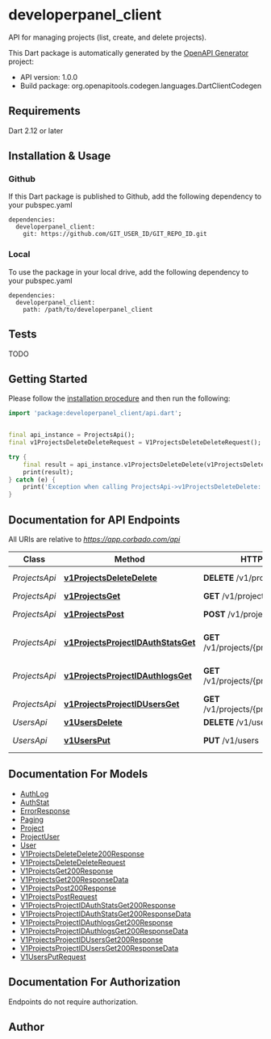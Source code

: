 # developerpanel_client
API for managing projects (list, create, and delete projects).

This Dart package is automatically generated by the [OpenAPI Generator](https://openapi-generator.tech) project:

- API version: 1.0.0
- Build package: org.openapitools.codegen.languages.DartClientCodegen

## Requirements

Dart 2.12 or later

## Installation & Usage

### Github
If this Dart package is published to Github, add the following dependency to your pubspec.yaml
```
dependencies:
  developerpanel_client:
    git: https://github.com/GIT_USER_ID/GIT_REPO_ID.git
```

### Local
To use the package in your local drive, add the following dependency to your pubspec.yaml
```
dependencies:
  developerpanel_client:
    path: /path/to/developerpanel_client
```

## Tests

TODO

## Getting Started

Please follow the [installation procedure](#installation--usage) and then run the following:

```dart
import 'package:developerpanel_client/api.dart';


final api_instance = ProjectsApi();
final v1ProjectsDeleteDeleteRequest = V1ProjectsDeleteDeleteRequest(); // V1ProjectsDeleteDeleteRequest | 

try {
    final result = api_instance.v1ProjectsDeleteDelete(v1ProjectsDeleteDeleteRequest);
    print(result);
} catch (e) {
    print('Exception when calling ProjectsApi->v1ProjectsDeleteDelete: $e\n');
}

```

## Documentation for API Endpoints

All URIs are relative to *https://app.corbado.com/api*

Class | Method | HTTP request | Description
------------ | ------------- | ------------- | -------------
*ProjectsApi* | [**v1ProjectsDeleteDelete**](doc//ProjectsApi.md#v1projectsdeletedelete) | **DELETE** /v1/projects/delete | Delete a project
*ProjectsApi* | [**v1ProjectsGet**](doc//ProjectsApi.md#v1projectsget) | **GET** /v1/projects | List projects
*ProjectsApi* | [**v1ProjectsPost**](doc//ProjectsApi.md#v1projectspost) | **POST** /v1/projects | Create a new project
*ProjectsApi* | [**v1ProjectsProjectIDAuthStatsGet**](doc//ProjectsApi.md#v1projectsprojectidauthstatsget) | **GET** /v1/projects/{projectID}/authStats | Get authentication statistics
*ProjectsApi* | [**v1ProjectsProjectIDAuthlogsGet**](doc//ProjectsApi.md#v1projectsprojectidauthlogsget) | **GET** /v1/projects/{projectID}/authlogs | List authentication logs
*ProjectsApi* | [**v1ProjectsProjectIDUsersGet**](doc//ProjectsApi.md#v1projectsprojectidusersget) | **GET** /v1/projects/{projectID}/users | List users
*UsersApi* | [**v1UsersDelete**](doc//UsersApi.md#v1usersdelete) | **DELETE** /v1/users | Delete user
*UsersApi* | [**v1UsersPut**](doc//UsersApi.md#v1usersput) | **PUT** /v1/users | Update username


## Documentation For Models

 - [AuthLog](doc//AuthLog.md)
 - [AuthStat](doc//AuthStat.md)
 - [ErrorResponse](doc//ErrorResponse.md)
 - [Paging](doc//Paging.md)
 - [Project](doc//Project.md)
 - [ProjectUser](doc//ProjectUser.md)
 - [User](doc//User.md)
 - [V1ProjectsDeleteDelete200Response](doc//V1ProjectsDeleteDelete200Response.md)
 - [V1ProjectsDeleteDeleteRequest](doc//V1ProjectsDeleteDeleteRequest.md)
 - [V1ProjectsGet200Response](doc//V1ProjectsGet200Response.md)
 - [V1ProjectsGet200ResponseData](doc//V1ProjectsGet200ResponseData.md)
 - [V1ProjectsPost200Response](doc//V1ProjectsPost200Response.md)
 - [V1ProjectsPostRequest](doc//V1ProjectsPostRequest.md)
 - [V1ProjectsProjectIDAuthStatsGet200Response](doc//V1ProjectsProjectIDAuthStatsGet200Response.md)
 - [V1ProjectsProjectIDAuthStatsGet200ResponseData](doc//V1ProjectsProjectIDAuthStatsGet200ResponseData.md)
 - [V1ProjectsProjectIDAuthlogsGet200Response](doc//V1ProjectsProjectIDAuthlogsGet200Response.md)
 - [V1ProjectsProjectIDAuthlogsGet200ResponseData](doc//V1ProjectsProjectIDAuthlogsGet200ResponseData.md)
 - [V1ProjectsProjectIDUsersGet200Response](doc//V1ProjectsProjectIDUsersGet200Response.md)
 - [V1ProjectsProjectIDUsersGet200ResponseData](doc//V1ProjectsProjectIDUsersGet200ResponseData.md)
 - [V1UsersPutRequest](doc//V1UsersPutRequest.md)


## Documentation For Authorization

Endpoints do not require authorization.


## Author



